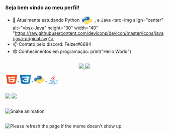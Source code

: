 ### Seja bem vindo ao meu perfil!

- 🌱 Atualmente estudando Python <img align="center" alt="vbsx-Python" height="30" width="40" src="https://raw.githubusercontent.com/devicons/devicon/master/icons/python/python-original.svg"> , e Java <src=img align="center" alt="vbsx-Java" height="30" width="40" "https://raw.githubusercontent.com/devicons/devicon/master/icons/java/java-original.svg">
- 📫 Contato pelo discord: Feizer#6684
- 😎 Conhecimentos em programação: print("Hello World")

##

<div align="center">
  <a href="https://github.com/VBSX">
  <img height="180em" src="https://github-readme-stats.vercel.app/api?username=VBSX&show_icons=true&theme=synthwave&include_all_commits=true&count_private=true"/>
  <img height="180em" src="https://github-readme-stats.vercel.app/api/top-langs/?username=VBSX&layout=compact&langs_count=7&theme=synthwave"/>
</div>
  <div style="display: inline_block"><br>
<!--   <img align="center" alt="vbsx-Js" height="30" width="40" src="https://raw.githubusercontent.com/devicons/devicon/master/icons/javascript/javascript-plain.svg"> -->
<!--   <img align="center" alt="vbsx-React" height="30" width="40" src="https://raw.githubusercontent.com/devicons/devicon/master/icons/react/react-original.svg"> -->
  <img align="center" alt="vbsx-HTML" height="30" width="40" src="https://raw.githubusercontent.com/devicons/devicon/master/icons/html5/html5-original.svg">
  <img align="center" alt="vbsx-CSS" height="30" width="40" src="https://raw.githubusercontent.com/devicons/devicon/master/icons/css3/css3-original.svg">
  <img align="center" alt="vbsx-Python" height="30" width="40" src="https://raw.githubusercontent.com/devicons/devicon/master/icons/python/python-original.svg">
  <img align="center" alt="vbsx-Java" height="30" width="40" src="https://raw.githubusercontent.com/devicons/devicon/master/icons/java/java-original.svg">
   
</div> 
 
  ##
  
  <div>
      <a href="https://www.linkedin.com/in/vitor-hugo-0748a5223/" target="_blank"><img src="https://img.shields.io/badge/-LinkedIn-%230077B5?style=for-the-badge&logo=linkedin&logoColor=white" target="_blank"></a>
     <a href="https://discord.gg/9SKWuFYp9N" target="_blank"><img src="https://img.shields.io/badge/Discord-7289DA?style=for-the-badge&logo=discord&logoColor=white" target="_blank"></a>
  </div>
  
  ##
  
  ![Snake animation](https://github.com/VBSX/VBSX/blob/output/github-contribution-grid-snake.svg)
  
  ##
  
  <div>
    <img src='https://random-memer.herokuapp.com/' title="Meme" alt="Please refresh the page if the meme doesn't show up.">
  </div>

